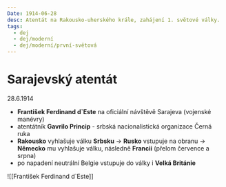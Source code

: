 ```yaml
---
Date: 1914-06-28
desc: Atentát na Rakousko-uherského krále, zahájení 1. světové války.
tags:
  - dej
  - dej/moderní
  - dej/moderní/první-světová
---
```

# Sarajevský atentát
28.6.1914

- **František Ferdinand d\`Este** na oficiální návštěvě Sarajeva (vojenské manévry)
- atentátník **Gavrilo Princip** - srbská nacionalistická organizace Černá ruka
- **Rakousko** vyhlašuje válku **Srbsku** -> **Rusko** vstupuje na obranu -> **Německo** mu vyhlašuje válku, následně **Francii** (přelom července a srpna)
- po napadení neutrální Belgie vstupuje do války i **Velká Británie**

![[František Ferdinand d`Este]]